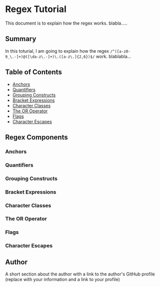 # Regex Tutorial

This document is to explain how the regex works. blabla.....

## Summary

In this toturial, I am going to explain how the regex `/^([a-z0-9_\.-]+)@([\da-z\.-]+)\.([a-z\.]{2,6})$/` work. blablabla...

## Table of Contents

- [Anchors](#anchors)
- [Quantifiers](#quantifiers)
- [Grouping Constructs](#grouping-constructs)
- [Bracket Expressions](#bracket-expressions)
- [Character Classes](#character-classes)
- [The OR Operator](#the-or-operator)
- [Flags](#flags)
- [Character Escapes](#character-escapes)

## Regex Components

### Anchors

### Quantifiers

### Grouping Constructs

### Bracket Expressions

### Character Classes

### The OR Operator

### Flags

### Character Escapes

## Author

A short section about the author with a link to the author's GitHub profile (replace with your information and a link to your profile)
